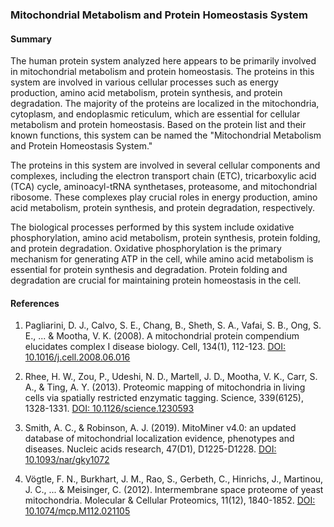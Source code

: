 ### Mitochondrial Metabolism and Protein Homeostasis System

#### Summary

The human protein system analyzed here appears to be primarily involved in mitochondrial metabolism and protein homeostasis. The proteins in this system are involved in various cellular processes such as energy production, amino acid metabolism, protein synthesis, and protein degradation. The majority of the proteins are localized in the mitochondria, cytoplasm, and endoplasmic reticulum, which are essential for cellular metabolism and protein homeostasis. Based on the protein list and their known functions, this system can be named the "Mitochondrial Metabolism and Protein Homeostasis System."

The proteins in this system are involved in several cellular components and complexes, including the electron transport chain (ETC), tricarboxylic acid (TCA) cycle, aminoacyl-tRNA synthetases, proteasome, and mitochondrial ribosome. These complexes play crucial roles in energy production, amino acid metabolism, protein synthesis, and protein degradation, respectively.

The biological processes performed by this system include oxidative phosphorylation, amino acid metabolism, protein synthesis, protein folding, and protein degradation. Oxidative phosphorylation is the primary mechanism for generating ATP in the cell, while amino acid metabolism is essential for protein synthesis and degradation. Protein folding and degradation are crucial for maintaining protein homeostasis in the cell.

#### References

1. Pagliarini, D. J., Calvo, S. E., Chang, B., Sheth, S. A., Vafai, S. B., Ong, S. E., ... & Mootha, V. K. (2008). A mitochondrial protein compendium elucidates complex I disease biology. Cell, 134(1), 112-123. [DOI: 10.1016/j.cell.2008.06.016](https://doi.org/10.1016/j.cell.2008.06.016)

2. Rhee, H. W., Zou, P., Udeshi, N. D., Martell, J. D., Mootha, V. K., Carr, S. A., & Ting, A. Y. (2013). Proteomic mapping of mitochondria in living cells via spatially restricted enzymatic tagging. Science, 339(6125), 1328-1331. [DOI: 10.1126/science.1230593](https://doi.org/10.1126/science.1230593)

3. Smith, A. C., & Robinson, A. J. (2019). MitoMiner v4.0: an updated database of mitochondrial localization evidence, phenotypes and diseases. Nucleic acids research, 47(D1), D1225-D1228. [DOI: 10.1093/nar/gky1072](https://doi.org/10.1093/nar/gky1072)

4. Vögtle, F. N., Burkhart, J. M., Rao, S., Gerbeth, C., Hinrichs, J., Martinou, J. C., ... & Meisinger, C. (2012). Intermembrane space proteome of yeast mitochondria. Molecular & Cellular Proteomics, 11(12), 1840-1852. [DOI: 10.1074/mcp.M112.021105](https://doi.org/10.1074/mcp.M112.021105)